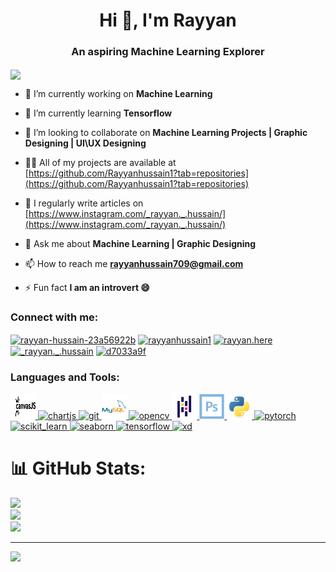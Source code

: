 <h1 align="center">Hi 👋, I'm Rayyan</h1>
<h3 align="center">An aspiring Machine Learning Explorer</h3>

<img align="center"  src="https://www.lambdatest.com/resources/images/news24.gif" />

<!-- <p align="left"> <img src="https://komarev.com/ghpvc/?username=rayyanhussain1&label=Profile%20views&color=0e75b6&style=flat" alt="rayyanhussain1" /> </p> -->

- 🔭 I’m currently working on **Machine Learning**

- 🌱 I’m currently learning **Tensorflow**

- 👯 I’m looking to collaborate on **Machine Learning Projects | Graphic Designing | UI\UX Designing**

- 👨‍💻 All of my projects are available at [https://github.com/Rayyanhussain1?tab=repositories](https://github.com/Rayyanhussain1?tab=repositories)

- 📝 I regularly write articles on [https://www.instagram.com/_rayyan._.hussain/](https://www.instagram.com/_rayyan._.hussain/)

- 💬 Ask me about **Machine Learning | Graphic Designing**

- 📫 How to reach me **rayyanhussain709@gmail.com**

- ⚡ Fun fact **I am an introvert 😄**

<h3 align="left">Connect with me:</h3>
<p align="left">
<a href="https://linkedin.com/in/rayyan-hussain-23a56922b" target="blank"><img align="center" src="https://raw.githubusercontent.com/rahuldkjain/github-profile-readme-generator/master/src/images/icons/Social/linked-in-alt.svg" alt="rayyan-hussain-23a56922b" height="30" width="40" /></a>
<a href="https://kaggle.com/rayyanhussain1" target="blank"><img align="center" src="https://raw.githubusercontent.com/rahuldkjain/github-profile-readme-generator/master/src/images/icons/Social/kaggle.svg" alt="rayyanhussain1" height="30" width="40" /></a>
<a href="https://fb.com/rayyan.here" target="blank"><img align="center" src="https://raw.githubusercontent.com/rahuldkjain/github-profile-readme-generator/master/src/images/icons/Social/facebook.svg" alt="rayyan.here" height="30" width="40" /></a>
<a href="https://instagram.com/_rayyan._.hussain" target="blank"><img align="center" src="https://raw.githubusercontent.com/rahuldkjain/github-profile-readme-generator/master/src/images/icons/Social/instagram.svg" alt="_rayyan._.hussain" height="30" width="40" /></a>
<a href="https://www.behance.net/d7033a9f" target="blank"><img align="center" src="https://raw.githubusercontent.com/rahuldkjain/github-profile-readme-generator/master/src/images/icons/Social/behance.svg" alt="d7033a9f" height="30" width="40" /></a>
</p>

<h3 align="left">Languages and Tools:</h3>
<p align="left"> <a href="https://canvasjs.com" target="_blank" rel="noreferrer"> <img src="https://raw.githubusercontent.com/Hardik0307/Hardik0307/master/assets/canvasjs-charts.svg" alt="canvasjs" width="40" height="40"/> </a> <a href="https://www.chartjs.org" target="_blank" rel="noreferrer"> <img src="https://www.chartjs.org/media/logo-title.svg" alt="chartjs" width="40" height="40"/> </a> <a href="https://git-scm.com/" target="_blank" rel="noreferrer"> <img src="https://www.vectorlogo.zone/logos/git-scm/git-scm-icon.svg" alt="git" width="40" height="40"/> </a> <a href="https://www.mysql.com/" target="_blank" rel="noreferrer"> <img src="https://raw.githubusercontent.com/devicons/devicon/master/icons/mysql/mysql-original-wordmark.svg" alt="mysql" width="40" height="40"/> </a> <a href="https://opencv.org/" target="_blank" rel="noreferrer"> <img src="https://www.vectorlogo.zone/logos/opencv/opencv-icon.svg" alt="opencv" width="40" height="40"/> </a> <a href="https://pandas.pydata.org/" target="_blank" rel="noreferrer"> <img src="https://raw.githubusercontent.com/devicons/devicon/2ae2a900d2f041da66e950e4d48052658d850630/icons/pandas/pandas-original.svg" alt="pandas" width="40" height="40"/> </a> <a href="https://www.photoshop.com/en" target="_blank" rel="noreferrer"> <img src="https://raw.githubusercontent.com/devicons/devicon/master/icons/photoshop/photoshop-line.svg" alt="photoshop" width="40" height="40"/> </a> <a href="https://www.python.org" target="_blank" rel="noreferrer"> <img src="https://raw.githubusercontent.com/devicons/devicon/master/icons/python/python-original.svg" alt="python" width="40" height="40"/> </a> <a href="https://pytorch.org/" target="_blank" rel="noreferrer"> <img src="https://www.vectorlogo.zone/logos/pytorch/pytorch-icon.svg" alt="pytorch" width="40" height="40"/> </a> <a href="https://scikit-learn.org/" target="_blank" rel="noreferrer"> <img src="https://upload.wikimedia.org/wikipedia/commons/0/05/Scikit_learn_logo_small.svg" alt="scikit_learn" width="40" height="40"/> </a> <a href="https://seaborn.pydata.org/" target="_blank" rel="noreferrer"> <img src="https://seaborn.pydata.org/_images/logo-mark-lightbg.svg" alt="seaborn" width="40" height="40"/> </a> <a href="https://www.tensorflow.org" target="_blank" rel="noreferrer"> <img src="https://www.vectorlogo.zone/logos/tensorflow/tensorflow-icon.svg" alt="tensorflow" width="40" height="40"/> </a> <a href="https://www.adobe.com/products/xd.html" target="_blank" rel="noreferrer"> <img src="https://cdn.worldvectorlogo.com/logos/adobe-xd.svg" alt="xd" width="40" height="40"/> </a> </p>

<!-- <p><img align="left" src="https://github-readme-stats.vercel.app/api/top-langs?username=rayyanhussain1&show_icons=true&locale=en&layout=compact" alt="rayyanhussain1" /></p>

<p>&nbsp;<img align="center" src="https://github-readme-stats.vercel.app/api?username=rayyanhussain1&show_icons=true&locale=en" alt="rayyanhussain1" /></p>

<p><img align="center" src="https://github-readme-streak-stats.herokuapp.com/?user=rayyanhussain1&" alt="rayyanhussain1" /></p> -->
# 📊 GitHub Stats:
![](https://github-readme-stats.vercel.app/api?username=rayyan&theme=radical&hide_border=false&include_all_commits=false&count_private=false)<br/>
![](https://github-readme-streak-stats.herokuapp.com/?user=ayy&theme=radical&hide_border=false)<br/>
![](https://github-readme-stats.vercel.app/api/top-langs/?username=ayy&theme=radical&hide_border=false&include_all_commits=false&count_private=false&layout=compact)

---
[![](https://visitcount.itsvg.in/api?id=ayy&icon=0&color=6)](https://visitcount.itsvg.in)
